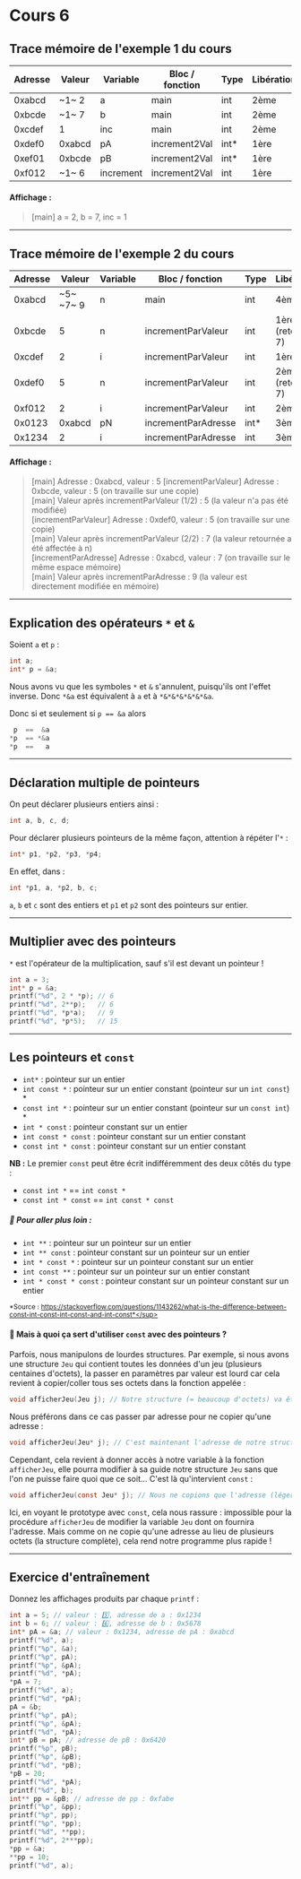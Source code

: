 # Cours 6 
## Trace mémoire de l'exemple 1 du cours

| Adresse    | Valeur    | Variable   | Bloc / fonction | Type    | Libération     |
|------------|-----------|------------|-----------------|---------|----------------|
| 0xabcd     | ~1~ 2     | a          | main            | int     | 2ème           |
| 0xbcde     | ~1~ 7     | b          | main            | int     | 2ème           |
| 0xcdef     | 1         | inc        | main            | int     | 2ème           |
| 0xdef0     | 0xabcd    | pA         | increment2Val   | int*    | 1ère           |
| 0xef01     | 0xbcde    | pB         | increment2Val   | int*    | 1ère           |
| 0xf012     | ~1~ 6     | increment  | increment2Val   | int     | 1ère           |

#### Affichage :

> [main] a = 2, b = 7, inc = 1

---

## Trace mémoire de l'exemple 2 du cours

| Adresse    | Valeur    | Variable   | Bloc / fonction        | Type    | Libération        |
|------------|-----------|------------|------------------------|---------|-------------------|
| 0xabcd     | ~5~ ~7~ 9 | n          | main                   | int     | 4ème              |
| 0xbcde     | 5         | n          | incrementParValeur     | int     | 1ère (retourne 7) |
| 0xcdef     | 2         | i          | incrementParValeur     | int     | 1ère              |
| 0xdef0     | 5         | n          | incrementParValeur     | int     | 2ème (retourne 7) |
| 0xf012     | 2         | i          | incrementParValeur     | int     | 2ème              |
| 0x0123     | 0xabcd    | pN         | incrementParAdresse    | int*    | 3ème              |
| 0x1234     | 2         | i          | incrementParAdresse    | int     | 3ème              |

#### Affichage :

> [main] Adresse : 0xabcd, valeur : 5
> [incrementParValeur] Adresse : 0xbcde, valeur : 5 (on travaille sur une copie)<br>
> [main] Valeur après incrementParValeur (1/2) : 5 (la valeur n'a pas été modifiée)<br>
> [incrementParValeur] Adresse : 0xdef0, valeur : 5 (on travaille sur une copie)<br>
> [main] Valeur après incrementParValeur (2/2) : 7 (la valeur retournée a été affectée à n)<br>
> [incrementParAdresse] Adresse : 0xabcd, valeur : 7 (on travaille sur le même espace mémoire)<br>
> [main] Valeur après incrementParAdresse : 9 (la valeur est directement modifiée en mémoire)

---

## Explication des opérateurs `*` et `&`

Soient `a` et `p` :
```C
int a;
int* p = &a;
```

Nous avons vu que les symboles `*` et `&` s'annulent, puisqu'ils ont l'effet inverse.
Donc `*&a` est équivalent à `a` et à `*&*&*&*&*&*&a`.

Donc si et seulement si `p == &a` alors
```C
 p  ==  &a
*p  == *&a
*p  ==   a
```

---

## Déclaration multiple de pointeurs

On peut déclarer plusieurs entiers ainsi :

```C
int a, b, c, d;
```

Pour déclarer plusieurs pointeurs de la même façon, attention à répéter l'`*` :
```C
int* p1, *p2, *p3, *p4;
```

En effet, dans :
```C
int *p1, a, *p2, b, c;
```
`a`, `b` et `c` sont des entiers et `p1` et `p2` sont des pointeurs sur entier.  

---

## Multiplier avec des pointeurs

`*` est l'opérateur de la multiplication, sauf s'il est devant un pointeur !

```C
int a = 3;
int* p = &a;
printf("%d", 2 * *p); // 6
printf("%d", 2**p);   // 6
printf("%d", *p*a);   // 9
printf("%d", *p*5);   // 15
```

---

## Les pointeurs et `const`

- `int*` : pointeur sur un entier
- `int const *` : pointeur sur un entier constant (pointeur sur un `int const`) \*
- `const int *` : pointeur sur un entier constant (pointeur sur un `const int`) \*
- `int * const` : pointeur constant sur un entier
- `int const * const` : pointeur constant sur un entier constant
- `const int * const` : pointeur constant sur un entier constant

**NB :** Le premier `const` peut être écrit indifféremment des deux côtés du type :
- `const int *` == `int const *`
- `const int * const` == `int const * const`

##### 🤯 Pour aller plus loin :

- `int **` : pointeur sur un pointeur sur un entier
- `int ** const` : pointeur constant sur un pointeur sur un entier
- `int * const *` : pointeur sur un pointeur constant sur un entier
- `int const **` : pointeur sur un pointeur sur un entier constant
- `int * const * const` : pointeur constant sur un pointeur constant sur un entier

<sup>*Source : https://stackoverflow.com/questions/1143262/what-is-the-difference-between-const-int-const-int-const-and-int-const*</sup>

#### 🤔 Mais à quoi ça sert d'utiliser `const` avec des pointeurs ?

Parfois, nous manipulons de lourdes structures. Par exemple, si nous avons une structure `Jeu` qui contient toutes les données d'un jeu (plusieurs centaines d'octets), la passer en paramètres par valeur est lourd car cela revient à copier/coller tous ses octets dans la fonction appelée :
```C
void afficherJeu(Jeu j); // Notre structure (= beaucoup d'octets) va être copiée dans j au moment de l'appel
```

Nous préférons dans ce cas passer par adresse pour ne copier qu'une adresse :
```C
void afficherJeu(Jeu* j); // C'est maintenant l'adresse de notre structure va être copiée dans j au moment de l'appel (beaucoup moins lourd)
```

Cependant, cela revient à donner accès à notre variable à la fonction `afficherJeu`, elle pourra modifier à sa guide notre structure `Jeu` sans que l'on ne puisse faire quoi que ce soit... C'est là qu'intervient `const` :
```C
void afficherJeu(const Jeu* j); // Nous ne copions que l'adresse (léger) de notre structure, il s'agit donc d'un passage par adresse, mais la fonction ne pourra pas modifier notre structure Jeu grâce au const !
```

Ici, en voyant le prototype avec `const`, cela nous rassure : impossible pour la procédure `afficherJeu` de modifier la variable `Jeu` dont on fournira l'adresse. Mais comme on ne copie qu'une adresse au lieu de plusieurs octets (la structure complète), cela rend notre programme plus rapide !

--- 

## Exercice d'entraînement

Donnez les affichages produits par chaque `printf` :

```C
int a = 5; // valeur : 5️⃣, adresse de a : 0x1234
int b = 6; // valeur : 6️⃣, adresse de b : 0x5678
int* pA = &a; // valeur : 0x1234, adresse de pA : 0xabcd
printf("%d", a);
printf("%p", &a);
printf("%p", pA);
printf("%p", &pA);
printf("%d", *pA);
*pA = 7;
printf("%d", a);
printf("%d", *pA);
pA = &b;
printf("%p", pA);
printf("%p", &pA);
printf("%d", *pA);
int* pB = pA; // adresse de pB : 0x6420
printf("%p", pB);
printf("%p", &pB);
printf("%d", *pB);
*pB = 20;
printf("%d", *pA);
printf("%d", b);
int** pp = &pB; // adresse de pp : 0xfabe
printf("%p", &pp);
printf("%p", pp);
printf("%p", *pp);
printf("%d", **pp);
printf("%d", 2***pp);
*pp = &a;
**pp = 10;
printf("%d", a);
```
